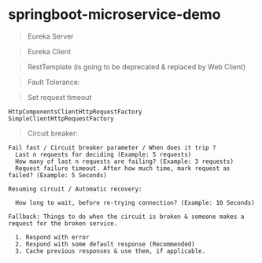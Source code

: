 # springboot-microservice-demo

> Eureka Server

> Eureka Client

> RestTemplate (is going to be deprecated & replaced by Web Client)

> Fault Tolerance:

  > Set request timeout
  
    HttpComponentsClientHttpRequestFactory
    SimpleClientHttpRequestFactory
  
  > Circuit breaker:
    
    Fail fast / Circuit breaker parameter / When does it trip ?
      Last n requests for deciding (Example: 5 requests)
      How many of last n requests are failing? (Example: 3 requests)
      Request failure timeout. After how much time, mark request as failed? (Example: 5 Seconds)

    Resuming circuit / Automatic recovery:
   
      How long to wait, before re-trying connection? (Example: 10 Seconds)
      
    Fallback: Things to do when the circuit is broken & someone makes a request for the broken service.
      
      1. Respond with error
      2. Respond with some default response (Recommended)
      3. Cache previous responses & use them, if applicable.
    
